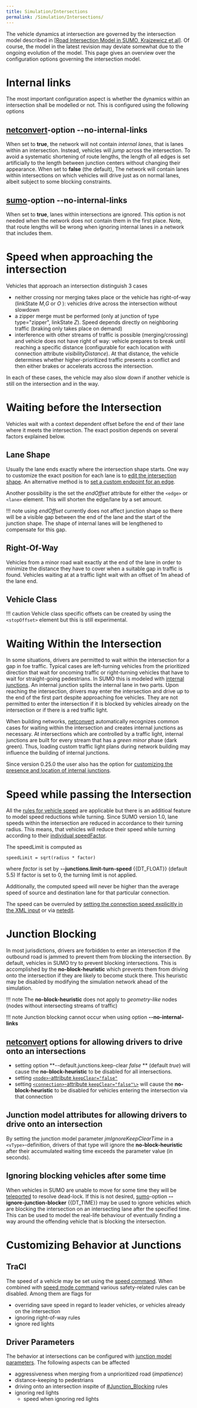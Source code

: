 ```yaml
---
title: Simulation/Intersections
permalink: /Simulation/Intersections/
---
```


The vehicle dynamics at intersection are governed by the intersection
model described in
[\[Road Intersection Model in SUMO, Krajzewicz et al\]](http://elib.dlr.de/93669/1/LNCS_SUMOIntersections.pdf). Of course, the model in
the latest revision may deviate somewhat due to the ongoing evolution of
the model. This page gives an overview over the configuration options
governing the intersection model.

# Internal links

The most important configuration aspect is whether the dynamics within
an intersection shall be modelled or not. This is configured using the
following options

## [netconvert](../netconvert.md)-option **--no-internal-links**

When set to **true**, the network will not contain *internal lanes*,
that is lanes within an intersection. Instead, vehicles will *jump*
across the intersection. To avoid a systematic shortening of route
lengths, the length of all edges is set artificially to the length
between junction centers without changing their appearance. When set to
**false** (the default), The network will contain lanes within
intersections on which vehicles will drive just as on normal lanes,
albeit subject to some blocking constraints.

## [sumo](../sumo.md)-option **--no-internal-links**

When set to **true**, lanes within intersections are ignored. This
option is not needed when the network does not contain them in the first
place. Note, that route lengths will be wrong when ignoring internal
lanes in a network that includes them.

# Speed when approaching the intersection

Vehicles that approach an intersection distinguish 3 cases

- neither crossing nor merging takes place or the vehicle has
  right-of-way (linkState *M*,*G* or *O* ): vehicles drive across the
  intersection without slowdown
- a zipper merge must be performed (only at junction of type
  type="zipper", linkState *Z*). Speed depends directly on neighboring
  traffic (braking only takes place on demand)
- interference with other streams of traffic is possible
  (merging/crossing) and vehicle does not have right of way: vehicle
  prepares to break until reaching a specific distance (configurable
  for each location with connection attribute *visibilityDistance*).
  At that distance, the vehicle determines whether higher-prioritized
  traffic presents a conflict and then either brakes or accelerats
  accross the intersection.

In each of these cases, the vehicle may also slow down if another
vehicle is still on the intersection and in the way.

# Waiting before the Intersection

Vehicles wait with a context dependent offset before the end of their
lane where it meets the intersection. The exact position depends on
several factors explained below.

## Lane Shape

Usually the lane ends exactly where the intersection shape starts. One
way to customize the exact position for each lane is to [edit the intersection shape](../netedit.md#junction). An alternative method
is to [set a custom endpoint for an edge](../netedit.md#specifying_the_complete_geometry_of_an_edge_including_endpoints).

Another possibility is the set the *endOffset* attribute for either the `<edge>`
or `<lane>` element. This will shorten the edge/lane by a set amount.

!!! note
    using *endOffset* currently does not affect junction shape so there will be a visible gap between the end of the lane and the start of the junction shape. The shape of internal lanes will be lengthened to compensate for this gap.

## Right-Of-Way

Vehicles from a minor road wait exactly at the end of the lane in order
to minimize the distance they have to cover when a suitable gap in
traffic is found. Vehicles waiting at at a traffic light wait with an
offset of 1m ahead of the lane end.

## Vehicle Class

!!! caution
    Vehicle class specific offsets can be created by using the `<stopOffset>` element but this is still experimental.

# Waiting Within the Intersection

In some situations, drivers are permitted to wait within the
intersection for a gap in foe traffic. Typical cases are left-turning
vehicles from the prioritized direction that wait for oncoming traffic
or right-turning vehicles that have to wait for straight-going
pedestrians. In SUMO this is modeled with [internal junctions](../Networks/SUMO_Road_Networks.md#internal_junctions).
An internal junction splits the internal lane in two parts. Upon
reaching the intersection, drivers may enter the intersection and drive
up to the end of the first part despite approaching foe vehicles. They
are not permitted to enter the intersection if it is blocked by vehicles
already on the intersection or if there is a red traffic light.

When building networks, [netconvert](../netconvert.md)
automatically recognizes common cases for waiting within the
intersection and creates internal junctions as necessary. At
intersections which are controlled by a traffic light, internal
junctions are built for every stream that has a *green minor* phase
(dark green). Thus, loading custom traffic light plans during network
building may influence the building of internal junctions.

Since version 0.25.0 the user also has the option for [customizing the presence and location of internal junctions](../Networks/PlainXML.md#explicitly_setting_which_edge_lane_is_connected_to_which).

# Speed while passing the Intersection

All the [rules for vehicle speed](VehicleSpeed.md)
are applicable but there is an additioal feature to model speed
reductions while turning. Since SUMO version 1.0, lane speeds within the
intersection are reduced in accordance to their turning radius. This
means, that vehicles will reduce their speed while turning according to
their [individual speedFactor](VehicleSpeed.md#edge.2flane_speed_and_speedfactor).

The speedLimit is computed as

```
speedLimit = sqrt(radius * factor)
```

where *factor* is set by **--junctions.limit-turn-speed** {{DT_FLOAT}} (default 5.5) If factor is set to 0, the
turning limit is not applied.

Additionally, the computed speed will never be higher than the average
speed of source and destination lane for that particular connection.

The speed can be overruled by [setting the connection speed explicitly in the XML input](../Networks/PlainXML.md#explicitly_setting_which_edge_lane_is_connected_to_which)
or via [netedit](../netedit.md#inspect).

# Junction Blocking

In most jurisdictions, drivers are forbidden to enter an intersection if
the outbound road is jammed to prevent them from blocking the
intersection. By default, vehicles in SUMO try to prevent blocking
intersections. This is accomplished by the **no-block-heuristic** which
prevents them from driving onto the intersection if they are likely to
become stuck there. This heuristic may be disabled by modifying the
simulation network ahead of the simulation.

!!! note
    The **no-block-heuristic** does not apply to *geometry-like* nodes (nodes without intersecting streams of traffic)

!!! note
    Junction blocking cannot occur when using option **--no-internal-links**

## [netconvert](../netconvert.md) options for allowing drivers to drive onto an intersections

- setting option **--default.junctions.keep-clear *false* ** (default *true*) will cause the
  **no-block-heuristic** to be disabled for all intersections.
- setting [`<node>`-attribute `keepClear="false"`](../Networks/PlainXML.md#node_descriptions)
- setting [`<connection>`-attribute `keepClear="false"\>`](../Networks/PlainXML.md#connection_descriptions)
    will cause the **no-block-heuristic** to be disabled for vehicles
  entering the intersection via that connection

## Junction model attributes for allowing drivers to drive onto an intersection

By setting the junction model parameter *jmIgnoreKeepClearTime* in a
`<vType>`-definition, drivers of that type will ignore the **no-block-heuristic**
after their accumulated waiting time exceeds the parameter value (in
seconds).

## Ignoring blocking vehicles after some time

When vehicles in SUMO are unable to move for some time they will be
[teleported](../Simulation/Why_Vehicles_are_teleporting.md#waiting_too_long.2c_aka_grid-locks)
to resolve dead-lock. If this is not desired,
[sumo](../sumo.md)-option **--ignore-junction-blocker** {{DT_TIME}} may be used to ignore vehicles which are
blocking the intersection on an intersecting lane after the specified
time. This can be used to model the real-life behaviour of eventually
finding a way around the offending vehicle that is blocking the
intersection.

# Customizing Behavior at Junctions

## TraCI

The speed of a vehicle may be set using the [speed command](../TraCI/Change_Vehicle_State.md#command_0xc4:_change_vehicle_state).
When combined with [speed mode command](../TraCI/Change_Vehicle_State.md#speed_mode_.280xb3.29)
various safety-related rules can be disabled. Among them are flags for

- overriding save speed in regard to leader vehicles, or vehicles already on the intersection
- ignoring right-of-way rules
- ignore red lights

## Driver Parameters

The behavior at intersections can be configured with [junction model parameters](../Definition_of_Vehicles,_Vehicle_Types,_and_Routes.md#junction_model_parameters).
The following aspects can be affected

- aggressiveness when merging from a unprioritized road (*impatience*)
- distance-keeping to pedestrians
- driving onto an intersection inspite of
[\#Junction_Blocking](#junction_blocking) rules
- ignoring red lights
  - speed when ignoring red lights